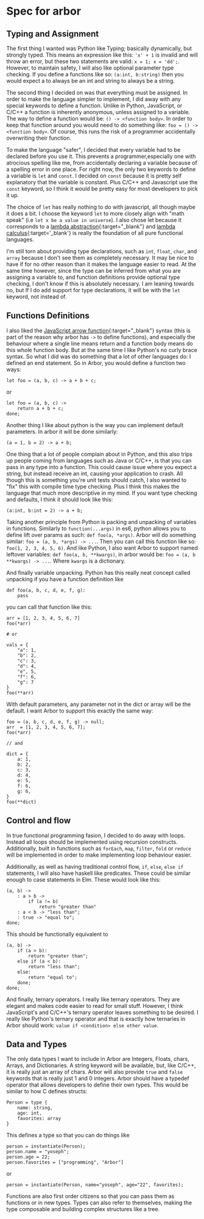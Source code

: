 # Spec for arbor

## Typing and Assignment

The first thing I wanted was Python like Typing; basically dynamically, but strongly typed. This means an expression like this: `'x' + 1` is invalid and will throw an error, but these two statements are valid: `x = 1; x = 'dd';`. However, to maintain safety, I will also like optional parameter type checking. If you define a functions like so: `(a:int, b:string)` then you would expect a to always be an int and string to always be a string.

The second thing I decided on was that everything must be assigned. In order to make the language simpler to implement, I did away with any special keywords to define a function. Unlike in Python, JavaScript, or C/C++ a function is inherently anonymous, unless assigned to a variable. The way to define a function would be: `() -> <function body>`. In order to keep that function around you would need to do something like: `foo = () -> <function body>`. Of course, this runs the risk of a programmer accidentally overwriting their function.

To make the language "safer", I decided that every variable had to be declared before you use it. This prevents a programmer,especially one with atrocious spelling like me, from accidentally declaring a variable because of a spelling error in one place. For right now, the only two keywords to define a variable is `let` and `const`. I decided on `const` because it is pretty self explanatory that the variable is constant. Plus C/C++ and Javascript use the `const` keyword, so I think it would be pretty easy for most developers to pick it up.

The choice of `let` has really nothing to do  with javascript, all though maybe it does a bit. I choose the keyword `let` to more closely align with "math speak" (i.e `let x be a value in universe`). I also chose let because it corresponds to a [lambda abstraction](https://en.wikipedia.org/wiki/Let_expression#Definition){:target="_blank"} and [lambda calculus](https://en.wikipedia.org/wiki/Lambda_calculus){:target='_blank'} is really the foundation of all pure functional languages.

I'm still torn about providing type declarations, such as `int`, `float`, `char`, and `array` because I don't see them as completely necessary. It may be nice to have if for no other reason than it makes the language easier to read. At the same time however, since the type can be inferred from what you are assigning a variable to, and function definitions provide optional type checking, I don't know if this is absolutely necessary. I am leaning towards no, but If I do add support for type declarations, it will be with the `let` keyword, not instead of.

## Functions Definitions

I also liked the [JavaScript arrow function](https://developer.mozilla.org/en-US/docs/Web/JavaScript/Reference/Functions/Arrow_functions){:target="_blank"} syntax (this is part of the reason why arbor has `->` to define functions), and especially the behaviour where a single line means return and a function body means do this whole function body. But at the same time I like Python's no curly brace syntax. So what I did was do something that a lot of other languages do: I defined an end statement. So in Arbor, you would define a function two ways:

    let foo = (a, b, c) -> a + b + c;

or

    let foo = (a, b, c) ->
        return a + b + c;
    done;

Another thing I like about python is the way you can implement default parameters. In arbor it will be done similarly:

    (a = 1, b = 2) -> a + b;

One thing that a lot of people complain about in Python, and this also trips up people coming from languages such as Java or C/C++, is that you can pass in any type into a function. This could cause issue where you expect a string, but instead receive an int, causing your application to crash. All though this is something you're unit tests should catch, I also wanted to "fix" this with compile time type checking. Plus I think this makes the language that much more descriptive in my mind. If you want type checking and defaults, I think it should look like this:

    (a:int, b:int = 2) -> a + b;

Taking another principle from Python is packing and unpacking of variables in functions. Similarly to `function(...args)` in es6, python allows you to define lift over params as such: `def foo(a, *args)`. Arbor will do something similar: `foo = (a, b, *args) -> ...`. Then you can call this function like so: `foo(1, 2, 3, 4, 5, 6)`.
And like Python, I also want Arbor to support named leftover variables: `def foo(a, b, **kwargs)`, in arbor would be: `foo = (a, b **kwargs) -> ...`. Where `kwargs` is a dictionary.

And finally variable unpacking. Python has this really neat concept called unpacking if you have a function definition like

    def foo(a, b, c, d, e, f, g):
        pass

you can call that function like this:

    arr = [1, 2, 3, 4, 5, 6, 7]
    foo(*arr)

    # or

    vals = {
        "a": 1,
        "b": 2,
        "c": 3,
        "d": 4,
        "e", 5,
        "f": 6,
        "g": 7
    }
    foo(**arr)

With default parameters, any parameter not in the dict or array will be the default. I want Arbor to support this exactly the same way:

    foo = (a, b, c, d, e, f, g) -> null;
    arr  = [1, 2, 3, 4, 5, 6, 7];
    foo(*arr)

    // and

    dict = {
        a: 1,
        b: 2,
        c: 3,
        d: 4,
        e: 5,
        f: 6,
        g: 6,
    }
    foo(**dict)

## Control and flow

In true functional programming fasion, I decided to do away with loops. Instead all loops should be implemented using recursion constructs. Additionally, built in functions such as `forEach`, `map`, `filter`, `fold` or `reduce` will be implemented in order to make implementing loop behaviour easier.

Additionally, as well as having traditional control flow, `if`, `else`, `else if` statements, I will also have haskell like predicates. These could be similar enough to case statements in Elm. These would look like this:

    (a, b) ->
        : a > b ->
            if (a != b)
                return "greater than"
        : a < b -> "less than";
        : true -> "equal to";
    done;

This should be functionally equivalent to

    (a, b) ->
        if (a > b):
            return "greater than";
        else if (a < b):
            return "less than";
        else:
            return "equal to";
        done;
    done;

And finally, ternary operators. I really like ternary operators. They are elegant and makes code easier to read for small stuff. However, I think JavaScript's and C/C++'s ternary operator leaves something to be desired. I really like Python's ternary operator and that is exactly how ternaries in Arbor should work: `value if <condition> else other value`.

## Data and Types

The only data types I want to include in Arbor are Integers, Floats, chars, Arrays, and Dictionaries. A string keyword will be available, but, like C/C++, it is really just an array of chars. Arbor will also provide `true` and `false` keywords that is really just 1 and 0 integers. Arbor should have a typedef operator that allows developers to define their own types. This would be similar to how C defines structs:

    Person = type {
        name: string,
        age: int,
        favorites: array
    }

This defines a type so that you can do things like

    person = instantiate(Person);
    person.name = "yoseph";
    person.age = 22;
    person.favorites = ["programming", "Arbor"]

or

    person = instantiate(Person, name="yoseph", age="22", favorites);

Functions are also first order citizens so that you can pass them as functions or in new types. Types can also refer to themselves, making the type composable and building complex structures like a tree.
